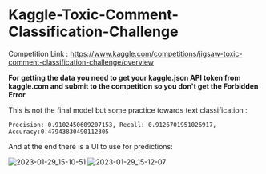 # Kaggle-Toxic-Comment-Classification-Challenge

Competition Link : https://www.kaggle.com/competitions/jigsaw-toxic-comment-classification-challenge/overview

**For getting the data you need to get your kaggle.json API token from kaggle.com and submit to the competition so you don't get the Forbidden Error**

This is not the final model but some practice towards text classification : 

    Precision: 0.9102450609207153, Recall: 0.9126701951026917, Accuracy:0.47943830490112305
    
And at the end there is a UI to use for predictions:

![2023-01-29_15-10-51](https://user-images.githubusercontent.com/116000600/215325079-a9ac07ae-5a56-4504-8e58-6e3072334f63.png)
![2023-01-29_15-12-07](https://user-images.githubusercontent.com/116000600/215325087-a1292f46-c04b-4848-9dc0-16a75cb81bb6.png)
